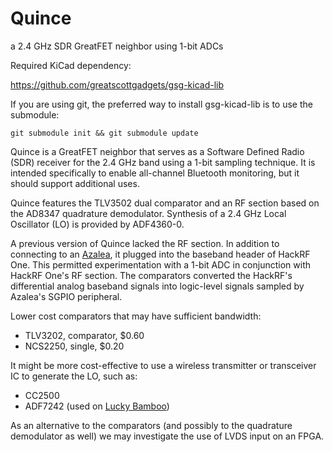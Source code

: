 # Quince
a 2.4 GHz SDR GreatFET neighbor using 1-bit ADCs

Required KiCad dependency:

https://github.com/greatscottgadgets/gsg-kicad-lib

If you are using git, the preferred way to install gsg-kicad-lib is to use the
submodule:

```
git submodule init && git submodule update
```

Quince is a GreatFET neighbor that serves as a Software Defined Radio (SDR) receiver for the 2.4 GHz band using a 1-bit sampling technique.  It is intended specifically to enable all-channel Bluetooth monitoring, but it should support additional uses.

Quince features the TLV3502 dual comparator and an RF section based on the AD8347 quadrature demodulator.  Synthesis of a 2.4 GHz Local Oscillator (LO) is provided by ADF4360-0.

A previous version of Quince lacked the RF section.  In addition to connecting to an [Azalea](https://github.com/greatfet-hardware/azalea), it plugged into the baseband header of HackRF One.  This permitted experimentation with a 1-bit ADC in conjunction with HackRF One's RF section.  The comparators converted the HackRF's differential analog baseband signals into logic-level signals sampled by Azalea's SGPIO peripheral.

Lower cost comparators that may have sufficient bandwidth:
* TLV3202, comparator, $0.60
* NCS2250, single, $0.20

It might be more cost-effective to use a wireless transmitter or transceiver IC to generate the LO, such as:
* CC2500
* ADF7242 (used on [Lucky Bamboo](https://github.com/greatfet-hardware/luckybamboo))

As an alternative to the comparators (and possibly to the quadrature demodulator as well) we may investigate the use of LVDS input on an FPGA.
